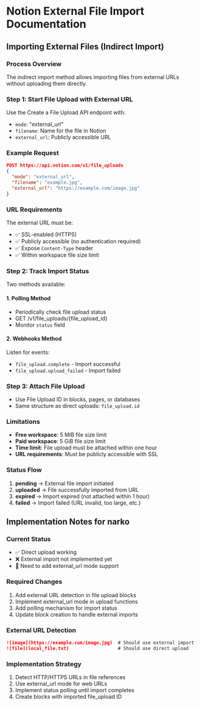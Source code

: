 # Notion External File Import Documentation

## Importing External Files (Indirect Import)

### Process Overview
The indirect import method allows importing files from external URLs without uploading them directly.

### Step 1: Start File Upload with External URL
Use the Create a File Upload API endpoint with:
- `mode`: "external_url" 
- `filename`: Name for the file in Notion
- `external_url`: Publicly accessible URL

### Example Request
```json
POST https://api.notion.com/v1/file_uploads
{
  "mode": "external_url",
  "filename": "example.jpg",
  "external_url": "https://example.com/image.jpg"
}
```

### URL Requirements
The external URL must be:
- ✅ SSL-enabled (HTTPS)
- ✅ Publicly accessible (no authentication required)
- ✅ Expose `Content-Type` header
- ✅ Within workspace file size limit

### Step 2: Track Import Status
Two methods available:

#### 1. Polling Method
- Periodically check file upload status
- GET /v1/file_uploads/{file_upload_id}
- Monitor `status` field

#### 2. Webhooks Method
Listen for events:
- `file_upload.complete` - Import successful
- `file_upload.upload_failed` - Import failed

### Step 3: Attach File Upload
- Use File Upload ID in blocks, pages, or databases
- Same structure as direct uploads: `file_upload.id`

### Limitations
- **Free workspace**: 5 MiB file size limit
- **Paid workspace**: 5 GiB file size limit  
- **Time limit**: File upload must be attached within one hour
- **URL requirements**: Must be publicly accessible with SSL

### Status Flow
1. **pending** → External file import initiated
2. **uploaded** → File successfully imported from URL
3. **expired** → Import expired (not attached within 1 hour)
4. **failed** → Import failed (URL invalid, too large, etc.)

## Implementation Notes for narko

### Current Status
- ✅ Direct upload working
- ❌ External import not implemented yet
- 🔄 Need to add external_url mode support

### Required Changes
1. Add external URL detection in file upload blocks
2. Implement external_url mode in upload functions
3. Add polling mechanism for import status
4. Update block creation to handle external imports

### External URL Detection
```markdown
![image](https://example.com/image.jpg)  # Should use external import
![file](local_file.txt)                  # Should use direct upload
```

### Implementation Strategy
1. Detect HTTP/HTTPS URLs in file references
2. Use external_url mode for web URLs
3. Implement status polling until import completes
4. Create blocks with imported file_upload ID
